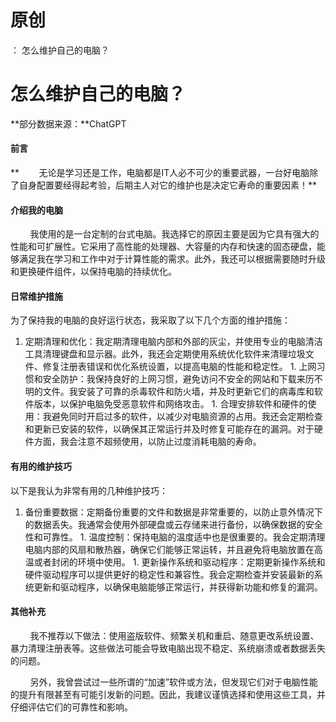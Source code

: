 # 原创
：  怎么维护自己的电脑？

# 怎么维护自己的电脑？

**部分数据来源：**ChatGPT 

#### 前言 

**        无论是学习还是工作，电脑都是IT人必不可少的重要武器，一台好电脑除了自身配置要经得起考验，后期主人对它的维护也是决定它寿命的重要因素！**

#### 介绍我的电脑

        我使用的是一台定制的台式电脑。我选择它的原因主要是因为它具有强大的性能和可扩展性。它采用了高性能的处理器、大容量的内存和快速的固态硬盘，能够满足我在学习和工作中对于计算性能的需求。此外，我还可以根据需要随时升级和更换硬件组件，以保持电脑的持续优化。

#### 日常维护措施

为了保持我的电脑的良好运行状态，我采取了以下几个方面的维护措施：
1.  定期清理和优化：我定期清理电脑内部和外部的灰尘，并使用专业的电脑清洁工具清理键盘和显示器。此外，我还会定期使用系统优化软件来清理垃圾文件、修复注册表错误和优化系统设置，以提高电脑的性能和稳定性。 1.  上网习惯和安全防护：我保持良好的上网习惯，避免访问不安全的网站和下载来历不明的文件。我安装了可靠的杀毒软件和防火墙，并及时更新它们的病毒库和软件版本，以保护电脑免受恶意软件和网络攻击。 1.  合理安排软件和硬件的使用：我避免同时开启过多的软件，以减少对电脑资源的占用。我还会定期检查和更新已安装的软件，以确保其正常运行并及时修复可能存在的漏洞。对于硬件方面，我会注意不超频使用，以防止过度消耗电脑的寿命。 
#### 有用的维护技巧

以下是我认为非常有用的几种维护技巧：
1.  备份重要数据：定期备份重要的文件和数据是非常重要的，以防止意外情况下的数据丢失。我通常会使用外部硬盘或云存储来进行备份，以确保数据的安全性和可靠性。 1.  温度控制：保持电脑的温度适中也是很重要的。我会定期清理电脑内部的风扇和散热器，确保它们能够正常运转，并且避免将电脑放置在高温或者封闭的环境中使用。 1.  更新操作系统和驱动程序：定期更新操作系统和硬件驱动程序可以提供更好的稳定性和兼容性。我会定期检查并安装最新的系统更新和驱动程序，以确保电脑能够正常运行，并获得新功能和修复的漏洞。 
#### 其他补充

        我不推荐以下做法：使用盗版软件、频繁关机和重启、随意更改系统设置、暴力清理注册表等。这些做法可能会导致电脑出现不稳定、系统崩溃或者数据丢失的问题。

        另外，我曾尝试过一些所谓的“加速”软件或方法，但发现它们对于电脑性能的提升有限甚至有可能引发新的问题。因此，我建议谨慎选择和使用这些工具，并仔细评估它们的可靠性和影响。
